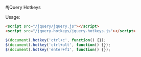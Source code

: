 #jQuery Hotkeys

Usage:

 ````html
<script src="/jquery/jquery.js"></script>
<script src="/jquery-hotkeys/jquery-hotkeys.js"></script>
 ````

 ````javascript
$(document).hotkey('ctrl+c', function() {});
$(document).hotkey('ctrl+alt', function() {});
$(document).hotkey('enter+f1', function() {});
````

